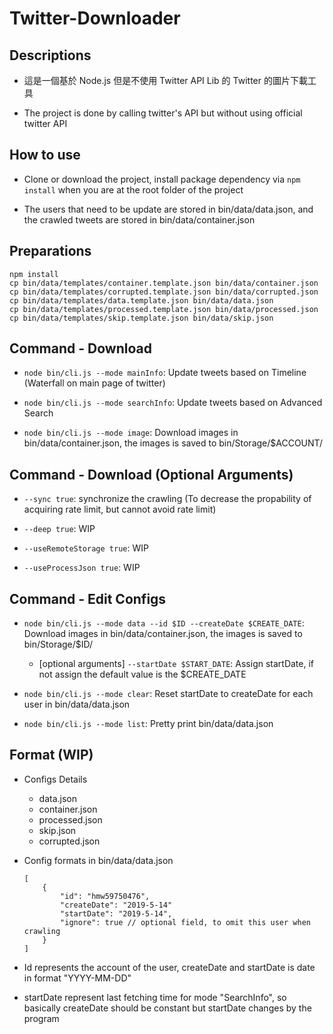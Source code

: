 # Twitter-Downloader

## Descriptions

* 這是一個基於 Node.js 但是不使用 Twitter API Lib 的 Twitter 的圖片下載工具

* The project is done by calling twitter's API but without using official twitter API

## How to use

* Clone or download the project, install package dependency via ```npm install``` when you are at the root folder of the project

* The users that need to be update are stored in bin/data/data.json, and the crawled tweets are stored in bin/data/container.json

## Preparations 

```
npm install
cp bin/data/templates/container.template.json bin/data/container.json
cp bin/data/templates/corrupted.template.json bin/data/corrupted.json
cp bin/data/templates/data.template.json bin/data/data.json
cp bin/data/templates/processed.template.json bin/data/processed.json
cp bin/data/templates/skip.template.json bin/data/skip.json
```

## Command - Download

* ```node bin/cli.js --mode mainInfo```: Update tweets based on Timeline (Waterfall on main page of twitter) 

* ```node bin/cli.js --mode searchInfo```: Update tweets based on Advanced Search

* ```node bin/cli.js --mode image```: Download images in bin/data/container.json, the images is saved to bin/Storage/$ACCOUNT/

## Command - Download (Optional Arguments)

* ```--sync true```: synchronize the crawling (To decrease the propability of acquiring rate limit, but cannot avoid rate limit)

* ```--deep true```: WIP

* ```--useRemoteStorage true```: WIP

* ```--useProcessJson true```: WIP


## Command - Edit Configs

* ```node bin/cli.js --mode data --id $ID --createDate $CREATE_DATE```: Download images in bin/data/container.json, the images is saved to bin/Storage/$ID/

   * [optional arguments] ```--startDate $START_DATE```: Assign startDate, if not assign the default value is the $CREATE_DATE
   
* ```node bin/cli.js --mode clear```: Reset startDate to createDate for each user in bin/data/data.json
   
* ```node bin/cli.js --mode list```: Pretty print bin/data/data.json

## Format (WIP)

* Configs Details
  * data.json
  * container.json
  * processed.json
  * skip.json  
  * corrupted.json 

* Config formats in bin/data/data.json

    ```
    [
        {
            "id": "hmw59750476",
            "createDate": "2019-5-14"
            "startDate": "2019-5-14",
            "ignore": true // optional field, to omit this user when crawling
        }
    ]

    ```

* Id represents the account of the user, createDate and startDate is date in format "YYYY-MM-DD"

* startDate represent last fetching time for mode "SearchInfo", so basically createDate should be constant but startDate changes by the program
